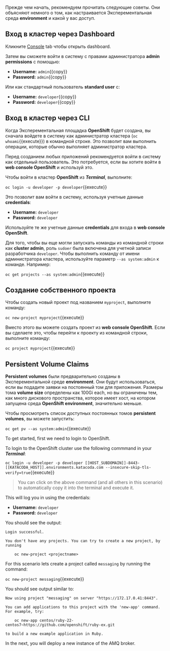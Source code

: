 Прежде чем начать, рекомендуем прочитать следующие советы. Они объясняют
немного о том, как настраивается Эксперементальная среда **environment**  и какой у вас доступ.

## Вход в кластер через Dashboard

Кликните [Console](https://console-openshift-console-[[HOST_SUBDOMAIN]]-443-[[KATACODA_HOST]].environments.katacoda.com) tab чтобы открыть dashboard.

Затем вы сможете войти в систему с правами администратора **admin permissions** с помощью:

* **Username:** ``admin``{{copy}}
* **Password:** ``admin``{{copy}}

Или как стандартный пользователь **standard user** с:

* **Username:** ``developer``{{copy}}
* **Password:** ``developer``{{copy}}

## Вход в кластер через CLI

Когда Эксперементальная площадка **OpenShift** будет создана, вы сначала войдете в систему как
администратор кластера (`oc whoami`{{execute}}) в командной строке. Это позволит вам выполнить
операции, которые обычно выполняет администратор кластера.

Перед созданием любых приложений рекомендуется войти в систему как отдельный
пользователь. Это потребуется, если вы хотите войти в **web console OpenShift** и
используй это.

Чтобы войти в кластер **OpenShift** из **_Terminal_**, выполните:

``oc login -u developer -p developer``{{execute}}

Это позволит вам войти в систему, используя учетные данные **credentials**:

* **Username:** ``developer``
* **Password:** ``developer``

Используйте те же учетные данные **credentials** для входа в **web console OpenShift**.

Для того, чтобы вы еще могли запускать команды из командной строки как **cluster
admin**, роль ``sudoer`` была включена для учетной записи разработчика ``developer``.
Чтобы выполнить команду от имени администратора кластера, используйте параметр ``--as system:admin``
к команде. Например:

``oc get projects --as system:admin``{{execute}}

## Создание собственного проекта

Чтобы создать новый проект под названием ``myproject``, выполните команду:

``oc new-project myproject``{{execute}}

Вместо этого вы можете создать проект из **web console OpenShift**. 
Если вы сделаете это, чтобы перейти к проекту из командной строки, выполните команду:

``oc project myproject``{{execute}}

## Persistent Volume Claims

**Persistent volumes** были предварительно созданы в Эксперементальной среде **environment**.
Они будут использоваться, если вы подадите заявки на постоянный том для приложения.
Размеры тома **volume size** определены как 100Gi each, но вы ограничены тем, как
много дискового пространства, которое имеет хост, на котором запущена среда **OpenShift environment**,
значительно меньше.

Чтобы просмотреть список доступных постоянных томов **persistent volumes**, вы можете запустить:

``oc get pv --as system:admin``{{execute}}


To get started, first we need to login to OpenShift.

To login to the OpenShift cluster use the following commmand in your **_Terminal_**:

``oc login -u developer -p developer [[HOST_SUBDOMAIN]]-8443-[[KATACODA_HOST]].environments.katacoda.com --insecure-skip-tls-verify=true``{{execute}}

> You can click on the above command (and all others in this scenario) to automatically copy it into the terminal and execute it.

This will log you in using the credentials:

* **Username:** ``developer``
* **Password:** ``developer``

You should see the output:

```
Login successful.

You don't have any projects. You can try to create a new project, by running

    oc new-project <projectname>
```

For this scenario lets create a project called ``messaging`` by running the command:

``oc new-project messaging``{{execute}}

You should see output similar to:

```
Now using project "messaging" on server "https://172.17.0.41:8443".

You can add applications to this project with the 'new-app' command. For example, try:

    oc new-app centos/ruby-22-centos7~https://github.com/openshift/ruby-ex.git

to build a new example application in Ruby.
```

In the next, you will deploy a new instance of the AMQ broker.